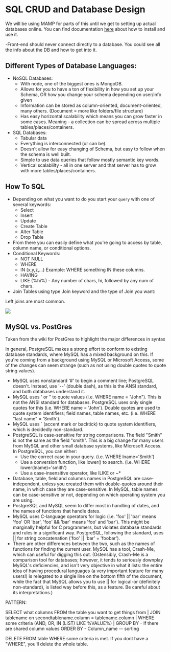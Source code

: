# SQL CRUD and Database Design

We will be using MAMP for parts of this until we get to setting up actual databases online. You can find documentation [here](https://www.mamp.info/en/) about how to install and use it.

-Front-end should never connect directly to a database. You could see all the info about the DB and how to get into it.

## Different Types of Database Languages:

- NoSQL Databases:
  - With node, one of the biggest ones is MongoDB.
  - Allows for you to have a ton of flexibility in how you set up your Schema, OR how you change your schema depending on user/info given
  - Information can be stored as column-oriented, document-oriented, many others. (Document = more like folders/file structure)
  - Has easy horizontal scalability which means you can grow faster in some cases. Meaning - a collection can be spread across multiple tables/places/containers.
- SQL Databases:
  - Tabular data
  - Everything is interconnected (or can be).
  - Doesn't allow for easy changing of Schema, but easy to follow when the schema is well built.
  - Simple to use data queries that follow mostly semantic key words.
  - Vertical scalablilty - all in one server and that server has to grow with more tables/places/containers.

## How To SQL

- Depending on what you want to do you start your `query` with one of several keywords:
  - Select
  - Insert
  - Update
  - Create Table
  - Alter Table
  - Drop Table
- From there you can easily define what you're going to access by table, column name, or conditional options.
- Conditional Keywords:
  - NOT NULL
  - WHERE
  - IN (x,y,z,...) Example: WHERE something IN these columns.
  - HAVING
  - LIKE (%hi%) - Any number of chars, hi, followed by any num of chars.
- Join Tables using type Join keyword and the type of Join you want:

Left joins are most common.

[![](https://i.stack.imgur.com/UI25E.jpg)](https://i.stack.imgur.com/UI25E.jpg)

## MySQL vs. PostGres

Taken from the wiki for PostGres to highlight the major differences in syntax

In general, PostgreSQL makes a strong effort to conform to existing database standards, where MySQL has a mixed background on this. If you're coming from a background using MySQL or Microsoft Access, some of the changes can seem strange (such as not using double quotes to quote string values).

- MySQL uses nonstandard '#' to begin a comment line; PostgreSQL doesn't. Instead, use '--' (double dash), as this is the ANSI standard, and both databases understand it.
- MySQL uses ' or " to quote values (i.e. WHERE name = "John"). This is not the ANSI standard for databases. PostgreSQL uses only single quotes for this (i.e. WHERE name = 'John'). Double quotes are used to quote system identifiers; field names, table names, etc. (i.e. WHERE "last name" = 'Smith').
- MySQL uses ` (accent mark or backtick) to quote system identifiers, which is decidedly non-standard.
- PostgreSQL is case-sensitive for string comparisons. The field "Smith" is not the same as the field "smith". This is a big change for many users from MySQL and other small database systems, like Microsoft Access. In PostgreSQL, you can either:
  - Use the correct case in your query. (i.e. WHERE lname='Smith')
  - Use a conversion function, like lower() to search. (i.e. WHERE lower(lname)='smith')
  - Use a case-insensitive operator, like ILIKE or ~\*
- Database, table, field and columns names in PostgreSQL are case-independent, unless you created them with double-quotes around their name, in which case they are case-sensitive. In MySQL, table names can be case-sensitive or not, depending on which operating system you are using.
- PostgreSQL and MySQL seem to differ most in handling of dates, and the names of functions that handle dates.
- MySQL uses C-language operators for logic (i.e. 'foo' || 'bar' means 'foo' OR 'bar', 'foo' && 'bar' means 'foo' and 'bar'). This might be marginally helpful for C programmers, but violates database standards and rules in a significant way. PostgreSQL, following the standard, uses || for string concatenation ('foo' || 'bar' = 'foobar').
- There are other differences between the two, such as the names of functions for finding the current user. MySQL has a tool, Crash-Me, which can useful for digging this out. (Ostensibly, Crash-Me is a comparison tool for databases; however, it tends to seriously downplay MySQL's deficiencies, and isn't very objective in what it lists: the entire idea of having procedural languages (a very important feature for many users!) is relegated to a single line on the bottom fifth of the document, while the fact that MySQL allows you to use || for logical-or (definitely non-standard), is listed way before this, as a feature. Be careful about its interpretations.)

PATTERN:

SELECT what columns
FROM the table you want to get things from |
JOIN tablename on secondtablename.column = tablename.column |
WHERE some criteria (AND, OR, IN (LIST) LIKE %VALUE%) |
GROUP BY - If there are shared column values
ORDER BY - Column_name -- sorting

DELETE FROM table WHERE some criteria is met.
If you dont have a "WHERE", you'll delete the whole table.
